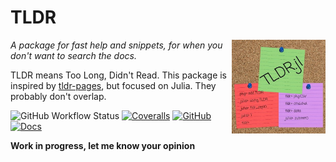 # TLDR

<img align="right" width="150" height="150" src="TLDR.jpg">

_A package for fast help and snippets, for when you don't want to search the docs._

TLDR means Too Long, Didn't Read. This package is inspired by [tldr-pages](https://tldr.sh), but focused on Julia. They probably don't overlap.

![GitHub Workflow Status](https://img.shields.io/github/workflow/status/abelsiqueira/TLDR.jl/CI?label=CI&logo=github&style=flat-square)
[![Coveralls](https://img.shields.io/coveralls/abelsiqueira/TLDR.jl.svg?style=flat-square)](https://coveralls.io/github/abelsiqueira/TLDR.jl?branch=main)
[![GitHub](https://img.shields.io/github/release/abelsiqueira/TLDR.jl.svg?style=flat-square)](https://github.com/abelsiqueira/TLDR.jl/releases)
[![Docs](https://img.shields.io/github/workflow/status/abelsiqueira/TLDR.jl/Build%20and%20Deploy)](https://abelsiqueira.github.io/TLDR.jl)

**Work in progress, let me know your opinion**